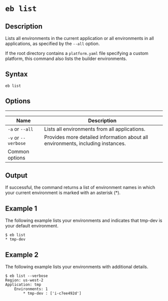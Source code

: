 # `eb list`<a name="eb3-list"></a>

## Description<a name="eb3-listdescription"></a>

Lists all environments in the current application or all environments in all applications, as specified by the `--all` option\.

If the root directory contains a `platform.yaml` file specifying a custom platform, this command also lists the builder environments\.

## Syntax<a name="eb3-listsyntax"></a>

 `eb list` 

## Options<a name="listoptions"></a>


****  

|  Name  |  Description  | 
| --- | --- | 
|  `-a` or `--all`  |  Lists all environments from all applications\.  | 
|  `-v` or `--verbose`  |  Provides more detailed information about all environments, including instances\.  | 
|  Common options  |  | 

## Output<a name="eb3-listoutput"></a>

If successful, the command returns a list of environment names in which your current environment is marked with an asterisk \(\*\)\.

## Example 1<a name="eb3-listexample1"></a>

The following example lists your environments and indicates that tmp\-dev is your default environment\.

```
$ eb list
* tmp-dev
```

## Example 2<a name="eb3-listexample2"></a>

The following example lists your environments with additional details\.

```
$ eb list --verbose
Region: us-west-2
Application: tmp
    Environments: 1
        * tmp-dev : ['i-c7ee492d']
```